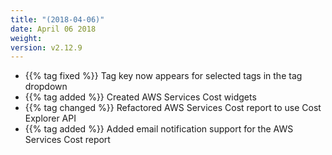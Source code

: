 ```yaml
---
title: "(2018-04-06)"
date: April 06 2018
weight:
version: v2.12.9
---
```


- {{% tag fixed %}} Tag key now appears for selected tags in the tag dropdown
- {{% tag added %}} Created AWS Services Cost widgets
- {{% tag changed %}} Refactored AWS Services Cost report to use Cost Explorer API
- {{% tag added %}} Added email notification support for the  AWS Services Cost report

